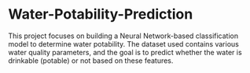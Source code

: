 # Water-Potability-Prediction
This project focuses on building a Neural Network-based classification model to determine water potability. The dataset used contains various water quality parameters, and the goal is to predict whether the water is drinkable (potable) or not based on these features.

